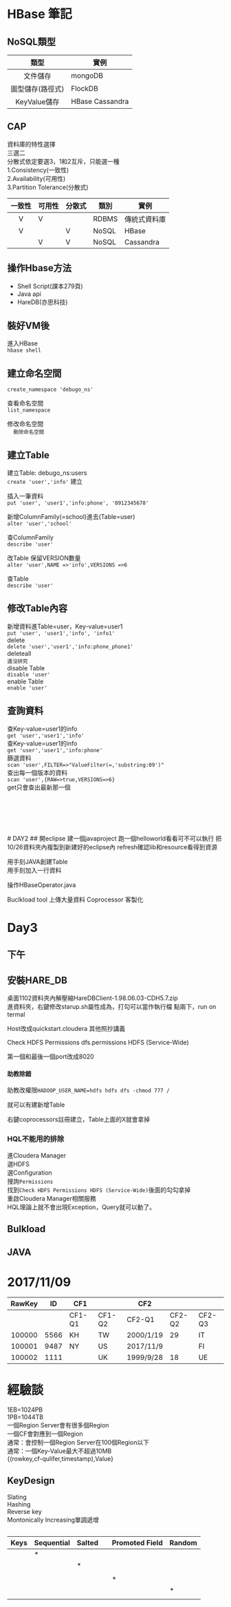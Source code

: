 # HBase 筆記

## NoSQL類型
|類型|實例|
|:---:|--|
|文件儲存|mongoDB|
|圖型儲存(路徑式)|FlockDB|
|KeyValue儲存|HBase Cassandra|
  
## CAP
資料庫的特性選擇<br />
三選二<br />
分散式依定要選3，1和2互斥，只能選一種<br />
1.Consistency(一致性)<br />
2.Availability(可用性)<br />
3.Partition Tolerance(分散式)<br />
  
|一致性|可用性|分散式|類別|實例|
|:---:|--|--|--|--|
|V|V||RDBMS|傳統式資料庫|
|V||V|NoSQL|HBase|
||V|V|NoSQL|Cassandra|

## 操作Hbase方法
* Shell Script(課本279頁)
* Java api
* HareDB(亦思科技)
  
## 裝好VM後
進入HBase<br />
`hbase shell`
  
## 建立命名空間
`create_namespace 'debugo_ns'`<br />
  
查看命名空間<br />
`list_namespace`<br />
  
修改命名空間<br />
``  
刪除命名空間  
``<br />
  

## 建立Table
建立Table: debugo_ns:users  
`create 'user','info'` 建立  
  
插入一筆資料  
`put 'user', 'user1','info:phone', '0912345678'`  
  
新增ColumnFamily(=school)進去(Table=user)  
`alter 'user','school'`  
  
查ColumnFamily  
`describe 'user'`  
  
改Table 保留VERSION數量  
`alter 'user',NAME =>'info',VERSIONS =>6`  
  
查Table  
`describe 'user'`  
  
## 修改Table內容
新增資料進Table=user，Key-value=user1<br />
`put 'user', 'user1','info', 'info1'`<br />
delete<br />
`delete 'user','user1','info:phone_phone1'`<br />
deleteall<br />
`還沒研究`<br />
disable Table<br />
`disable 'user'`<br />
enable Table<br />
`enable 'user'`<br />

## 查詢資料
查Key-value=user1的info<br />
`get 'user','user1','info'`<br />
查Key-value=user1的info<br />
`get 'user','user1','info:phone'`<br />
篩選資料<br />
`scan 'user',FILTER=>"ValueFilter(=,'substring:09')"`<br />
查出每一個版本的資料<br />
`scan 'user',{RAW=>true,VERSIONS=>6}`<br />
get只會查出最新那一個<br />


<br />
<br />
<br />
<br />
<br />
# DAY2
## 開eclipse
建一個javaproject  
跑一個helloworld看看可不可以執行  
把10/26資料夾內複製到新建好的eclipse內  
refresh確認lib和resource看得到資源  
  
用手刻JAVA創建Table  
用手刻加入一行資料  
  
操作HBaseOperator.java  
  
Buclkload tool  上傳大量資料
Coprocessor 客製化
# Day3


## 下午
## 安裝HARE_DB
桌面1102資料夾內解壓縮HareDBClient-1.98.06.03-CDH5.7.zip  
進資料夾，右鍵修改starup.sh屬性成為，打勾可以當作執行檔
點兩下，run on termal  

Host改成quickstart.cloudera
其他照抄講義


Check HDFS Permissions
dfs.permissions
HDFS (Service-Wide)

第一個和最後一個port改成8020

#### 助教除錯
助教改權限`HADOOP_USER_NAME=hdfs hdfs dfs -chmod 777 /`  

就可以有建新增Table  


右鍵coprocessors註冊建立，Table上面的X就會拿掉

### HQL不能用的排除
進Cloudera Manager  
選HDFS  
選Configuration  
搜詢```Permissions```  
找到```Check HDFS Permissions HDFS (Service-Wide)```後面的勾勾拿掉  
重啟Cloudera Manager相關服務  
HQL理論上就不會出現Exception，Query就可以動了。  
  
## Bulkload

## JAVA
  
# 2017/11/09
|RawKey|ID|CF1||CF2|||
|:---:|--|--|--|--|--|--|
|||CF1-Q1|CF1-Q2|CF2-Q1|CF2-Q2|CF2-Q3|
|100000|5566|KH|TW|2000/1/19|29|IT|
|100001|9487|NY|US|2017/11/9||FI|
|100002|1111||UK|1999/9/28|18|UE|

# 經驗談
1EB=1024PB  
1PB=1044TB  
一個Region Server會有很多個Region  
一個CF會對應到一個Region  
通常：會控制一個Region Server在100個Region以下  
通常：一個Key-Value最大不超過10MB  
{(rowkey,cf-qulifer,timestamp),Value}

## KeyDesign
Slating  
Hashing  
Reverse key  
Montonically Increasing單調遞增  

##
|Keys|Sequential|Salted||Promoted Field|Random|
|:---:|--|--|--|--|--|
||*|||||
|||*||||
|||||||
|||||*||
||||||*|
|||||||


